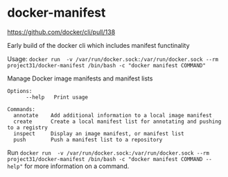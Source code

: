 # docker-manifest

https://github.com/docker/cli/pull/138

Early build of the docker cli which includes manifest functinality

Usage:	`docker run  -v /var/run/docker.sock:/var/run/docker.sock --rm project31/docker-manifest /bin/bash -c "docker manifest COMMAND"`

Manage Docker image manifests and manifest lists

```
Options:
      --help   Print usage

Commands:
  annotate    Add additional information to a local image manifest
  create      Create a local manifest list for annotating and pushing to a registry
  inspect     Display an image manifest, or manifest list
  push        Push a manifest list to a repository
```

Run `docker run  -v /var/run/docker.sock:/var/run/docker.sock --rm project31/docker-manifest /bin/bash -c "docker manifest COMMAND --help"` for more information on a command.
